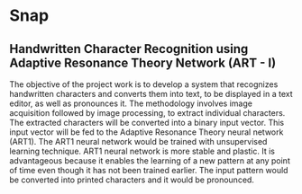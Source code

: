 Snap
====

Handwritten Character Recognition using Adaptive Resonance Theory Network (ART - I)
-----------------------------------------------------------------------------------

The objective of the project work is to develop a system that recognizes handwritten characters and converts them into text, to be displayed in a text editor, as well as pronounces it. The methodology involves image acquisition followed by image processing, to extract individual characters. The extracted characters will be converted into a binary input vector. This input vector will be fed to the Adaptive Resonance Theory neural network (ART1). The ART1 neural network would be trained with unsupervised learning technique. ART1 neural network is more stable and plastic. It is advantageous because it enables the learning of a new pattern at any point of time even though it has not been trained earlier. The input pattern would be converted into printed characters and it would be pronounced.
